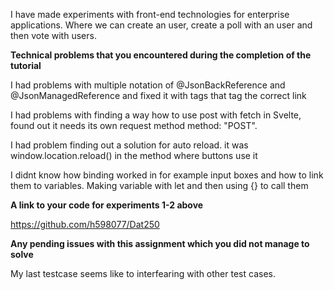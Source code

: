 I have made experiments with front-end technologies for enterprise applications. Where we can create an user, create a poll with an user and then vote with users.

**Technical problems that you encountered during the completion of the tutorial**

I had problems with multiple notation of @JsonBackReference and @JsonManagedReference and fixed it with tags that tag the correct link

I had problems with finding a way how to use post with fetch in Svelte, found out it needs its own request method  method: "POST".

I had problem finding out a solution for auto reload. it was  window.location.reload() in the method where buttons use it

I didnt know how binding worked in for example input boxes and how to link them to variables. Making variable with let and then using {} to call them


**A link to your code for experiments 1-2 above**

https://github.com/h598077/Dat250 


**Any pending issues with this assignment which you did not manage to solve**

My last testcase seems like to interfearing with other test cases.

